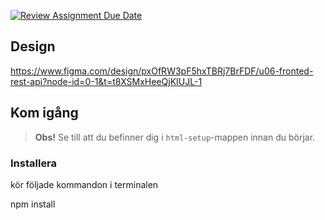 [![Review Assignment Due Date](https://classroom.github.com/assets/deadline-readme-button-22041afd0340ce965d47ae6ef1cefeee28c7c493a6346c4f15d667ab976d596c.svg)](https://classroom.github.com/a/jvJQvZ5i)

## Design
https://www.figma.com/design/pxOfRW3pF5hxTBRj7BrFDF/u06-fronted-rest-api?node-id=0-1&t=t8XSMxHeeQjKIUJL-1

## Kom igång

> **Obs!** Se till att du befinner dig i `html-setup`-mappen innan du börjar.

### Installera

kör följade kommandon i terminalen

npm install

